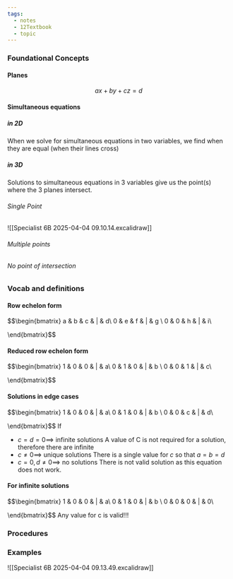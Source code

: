 ```yaml
---
tags:
  - notes
  - 12Textbook
  - topic
---
```

### Foundational Concepts
#### Planes
$$ax+by+cz=d$$
#### Simultaneous equations 
##### in 2D
When we solve for simultaneous equations in two variables, we find when they are equal (when their lines cross)
##### in 3D
Solutions to simultaneous equations in 3 variables give us the point(s) where the 3 planes intersect. 

###### Single Point
![[Specialist 6B 2025-04-04 09.10.14.excalidraw]]
###### Multiple points

###### No point of intersection
### Vocab and definitions
#### Row echelon form
$$\begin{bmatrix}
a & b & c & | & d\\ 
0 & e & f & | & g \\ 
0 & 0 & h & | & i\\ 

\end{bmatrix}$$

#### Reduced row echelon form
$$\begin{bmatrix}
1 & 0 & 0 & | & a\\ 
0 & 1 & 0 & | & b \\ 
0 & 0 & 1 & | & c\\ 

\end{bmatrix}$$

####  Solutions in edge cases
$$\begin{bmatrix}
1 & 0 & 0 & | & a\\ 
0 & 1 & 0 & | & b \\ 
0 & 0 & c & | & d\\ 

\end{bmatrix}$$
If
- $c=d=0 \implies$ infinite solutions
	A value of C is not required for a solution, therefore there are infinite
- $c\neq 0 \implies$ unique solutions
	There is a single value for $c$ so that $a=b=d$ 
- $c=0, d\neq 0 \implies$ no solutions
	There is not valid solution as this equation does not work. 
#### For infinite solutions
$$\begin{bmatrix}
1 & 0 & 0 & | & a\\ 
0 & 1 & 0 & | & b \\ 
0 & 0 & 0 & | & 0\\ 

\end{bmatrix}$$
Any value for c is valid!!!


### Procedures
### Examples
![[Specialist 6B 2025-04-04 09.13.49.excalidraw]]

